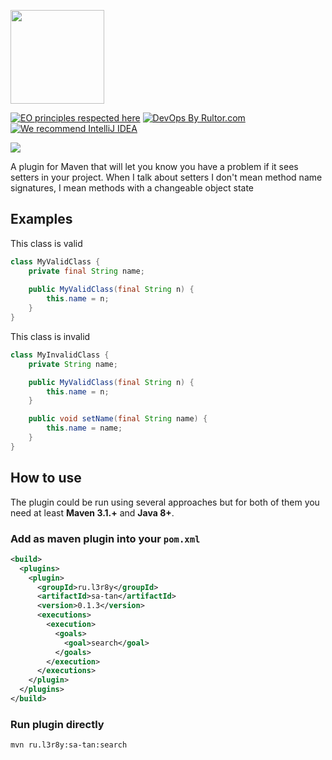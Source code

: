 [<img src="https://raw.githubusercontent.com/l3r8yJ/sa-tan/8f6e97d0287f4f922b6cd685548490a48e26c496/s8an.svg" width="150"/>](https://www.l3r8y.ru/sa-tan/)


[![EO principles respected here](https://www.elegantobjects.org/badge.svg)](https://www.elegantobjects.org)
[![DevOps By Rultor.com](http://www.rultor.com/b/objectionary/eo)](http://www.rultor.com/p/l3r8yJ/sa-tan)
[![We recommend IntelliJ IDEA](https://www.elegantobjects.org/intellij-idea.svg)](https://www.jetbrains.com/idea/)

![](https://maven-badges.herokuapp.com/maven-central/ru.l3r8y/sa-tan/badge.svg)

A plugin for Maven that will let you know you have a problem if it sees setters
in your project. When I talk about setters I don't mean method name signatures,
I mean methods with a changeable object state

## Examples

This class is valid

```java
class MyValidClass {
    private final String name;
    
    public MyValidClass(final String n) {
        this.name = n;
    }
}
```

This class is invalid

```java
class MyInvalidClass {
    private String name;

    public MyValidClass(final String n) {
        this.name = n;
    }

    public void setName(final String name) {
        this.name = name;
    }
}
```

## How to use

The plugin could be run using several approaches but for both of them you need
at least **Maven 3.1.+** and **Java 8+**.

### Add as maven plugin into your `pom.xml`

```xml
<build>
  <plugins>
    <plugin>
      <groupId>ru.l3r8y</groupId>
      <artifactId>sa-tan</artifactId>
      <version>0.1.3</version>
      <executions>
        <execution>
          <goals>
            <goal>search</goal>
          </goals>
        </execution>
      </executions>
    </plugin>
  </plugins>
</build>
```

### Run plugin directly

```bash
mvn ru.l3r8y:sa-tan:search
``` 
